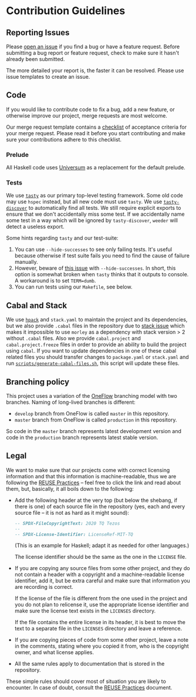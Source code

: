 <!--
SPDX-FileCopyrightText: 2020 TQ Tezos

SPDX-License-Identifier: LicenseRef-MIT-TQ
-->

# Contribution Guidelines

## Reporting Issues

Please [open an issue](https://github.com/tqtezos/baseDAO/issues/new)
if you find a bug or have a feature request.
Before submitting a bug report or feature request, check to make sure it hasn't already been submitted.

The more detailed your report is, the faster it can be resolved.
Please use issue templates to create an issue.

## Code

If you would like to contribute code to fix a bug, add a new feature, or
otherwise improve our project, merge requests are most welcome.

Our merge request template contains a [checklist](/.git/pull_request.md#white_check_mark-checklist-for-your-merge-request) of acceptance criteria for your merge request.
Please read it before you start contributing and make sure your contributions adhere to this checklist.

### Prelude

All Haskell code uses
[Universum](https://hackage.haskell.org/package/universum) as a
replacement for the default prelude.

### Tests

We use [`tasty`](https://hackage.haskell.org/package/tasty) as our primary top-level testing framework.
Some old code may use `hspec` instead, but all new code must use `tasty`.
We use [`tasty-discover`](https://hackage.haskell.org/package/tasty-discover) to automatically find all tests.
We still require explicit exports to ensure that we don't accidentally miss some test.
If we accidentally name some test in a way which will be ignored by `tasty-discover`, `weeder` will detect a useless export.

Some hints regarding `tasty` and our test-suite:
1. You can use `--hide-successes` to see only failing tests.
It's useful because otherwise if test suite fails you need to find the cause of failure manually.
2. However, beware of [this issue](https://github.com/feuerbach/tasty/issues/152) with `--hide-successes`.
In short, this option is somewhat broken when `tasty` thinks that it outputs to console.
A workaround is to set `TERM=dumb`.
3. You can run tests using our `Makefile`, see below.

## Cabal and Stack

We use [`hpack`](https://hackage.haskell.org/package/hpack) and `stack.yaml` to maintain the project
and its dependencies, but we also provide `.cabal` files in the repository due to
[stack issue](https://github.com/commercialhaskell/stack/issues/4906) which makes it impossible
to use `morley` as a dependency with stack version > 2 without `.cabal` files. Also we provide
`cabal.project` and `cabal.project.freeze` files in order to provide an ability to build the
project using `cabal`. If you want to update dependencies in one of these cabal related files you
should transfer changes to `package.yaml` or `stack.yaml` and run [`scripts/generate-cabal-files.sh`](scripts/generate-cabal-files.sh),
this script will update these files.

## Branching policy

This project uses a variation of the [OneFlow](https://www.endoflineblog.com/oneflow-a-git-branching-model-and-workflow) branching model with two branches. Naming of long-lived branches is different:
* `develop` branch from OneFlow is called `master` in this repository.
* `master` branch from OneFlow is called `production` in this repository.

So code in the `master` branch represents latest development version and code in the `production` branch represents latest stable version.

## Legal

We want to make sure that our projects come with correct licensing information
and that this information is machine-readable, thus we are following the
[REUSE Practices][reuse] – feel free to click the link and read about them,
but, basically, it all boils down to the following:

  * Add the following header at the very top (but below the shebang, if there
    is one) of each source file in the repository (yes, each and every source
    file – it is not as hard as it might sound):

    ```haskell
    -- SPDX-FileCopyrightText: 2020 TQ Tezos
    --
    -- SPDX-License-Identifier: LicenseRef-MIT-TQ
    ```

    (This is an example for Haskell; adapt it as needed for other languages.)

    The license identifier should be the same as the one in the `LICENSE` file.

  * If you are copying any source files from some other project, and they do not
    contain a header with a copyright and a machine-readable license identifier,
    add it, but be extra careful and make sure that information you are recording
    is correct.

    If the license of the file is different from the one used in the project and
    you do not plan to relicense it, use the appropriate license identifier and
    make sure the license text exists in the `LICENSES` directory.

    If the file contains the entire license in its header, it is best to move the
    text to a separate file in the `LICENSES` directory and leave a reference.

  * If you are copying pieces of code from some other project, leave a note in the
    comments, stating where you copied it from, who is the copyright owner, and
    what license applies.

  * All the same rules apply to documentation that is stored in the repository.

These simple rules should cover most of situation you are likely to encounter.
In case of doubt, consult the [REUSE Practices][reuse] document.

[reuse]: https://reuse.software/spec/
